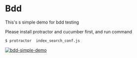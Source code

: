 # Bdd

This's s simple demo for bdd testing 

Please install protractor and cucumber first, and run command

```bash
$ protractor  index_search_conf.js
```

[![bdd-simple-demo](https://drive.google.com/file/d/0B7KYAXyiE4OYWnQ2ZjVMU3BtSTQ/view?usp=sharing)](https://www.youtube.com/watch?v=0mcZ93eze0Y "bdd-simple-demo")
